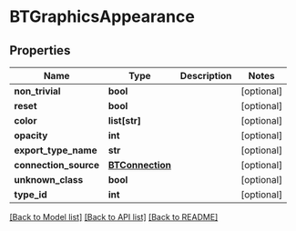 # BTGraphicsAppearance

## Properties
Name | Type | Description | Notes
------------ | ------------- | ------------- | -------------
**non_trivial** | **bool** |  | [optional] 
**reset** | **bool** |  | [optional] 
**color** | **list[str]** |  | [optional] 
**opacity** | **int** |  | [optional] 
**export_type_name** | **str** |  | [optional] 
**connection_source** | [**BTConnection**](BTConnection.md) |  | [optional] 
**unknown_class** | **bool** |  | [optional] 
**type_id** | **int** |  | [optional] 

[[Back to Model list]](../README.md#documentation-for-models) [[Back to API list]](../README.md#documentation-for-api-endpoints) [[Back to README]](../README.md)


